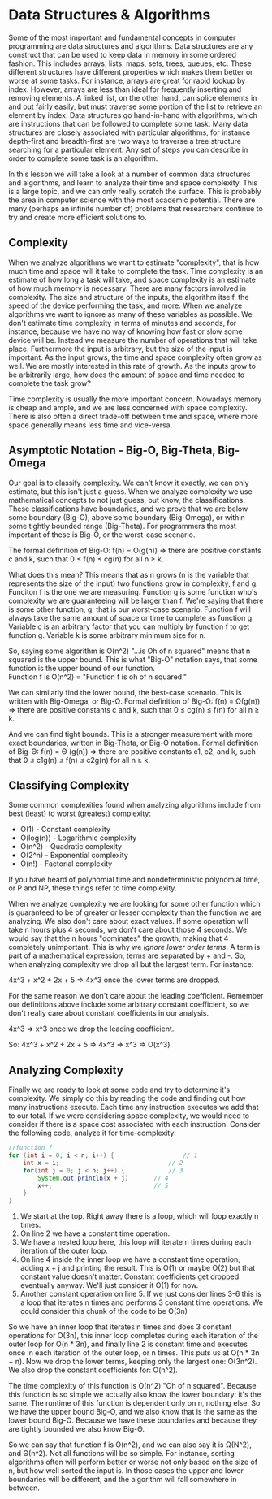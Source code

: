 # Data Structures & Algorithms
Some of the most important and fundamental concepts in computer programming are data structures and algorithms. Data structures are any construct that can be used to keep data in memory in some ordered fashion. This includes arrays, lists, maps, sets, trees, queues, etc. These different structures have different properties which makes them better or worse at some tasks. For instance, arrays are great for rapid lookup by index. However, arrays are less than ideal for frequently inserting and removing elements. A linked list, on the other hand, can splice elements in and out fairly easily, but must traverse some portion of the list to retrieve an element by index. Data structures go hand-in-hand with algorithms, which are instructions that can be followed to complete some task. Many data structures are closely associated with particular algorithms, for instance depth-first and breadth-first are two ways to traverse a tree structure searching for a particular element. Any set of steps you can describe in order to complete some task is an algorithm.  

In this lesson we will take a look at a number of common data structures and algorithms, and learn to analyze their time and space complexity. This is a large topic, and we can only really scratch the surface. This is probably the area in computer science with the most academic potential. There are many (perhaps an infinite number of) problems that researchers continue to try and create more efficient solutions to.  

## Complexity
When we analyze algorithms we want to estimate "complexity", that is how much time and space will it take to complete the task. Time complexity is an estimate of how long a task will take, and space complexity is an estimate of how much memory is necessary. There are many factors involved in complexity. The size and structure of the inputs, the algorithm itself, the speed of the device performing the task, and more. When we analyze algorithms we want to ignore as many of these variables as possible. We don't estimate time complexity in terms of minutes and seconds, for instance, because we have no way of knowing how fast or slow some device will be. Instead we measure the number of operations that will take place. Furthermore the input is arbitrary, but the size of the input is important. As the input grows, the time and space complexity often grow as well. We are mostly interested in this rate of growth. As the inputs grow to be arbitrarily large, how does the amount of space and time needed to complete the task grow?  

Time complexity is usually the more important concern. Nowadays memory is cheap and ample, and we are less concerned with space complexity. There is also often a direct trade-off between time and space, where more space generally means less time and vice-versa.

## Asymptotic Notation - Big-O, Big-Theta, Big-Omega
Our goal is to classify complexity. We can't know it exactly, we can only estimate, but this isn't just a guess. When we analyze complexity we use mathematical concepts to not just guess, but know, the classifications. These classifications have boundaries, and we prove that we are below some boundary (Big-O), above some boundary (Big-Omega), or within some tightly bounded range (Big-Theta). For programmers the most important of these is Big-O, or the worst-case scenario.  

The formal definition of Big-O: f(n) = O(g(n)) => there are positive constants c and k, such that 0 ≤ f(n) ≤ cg(n) for all n ≥ k.

What does this mean? This means that as n grows (n is the variable that represents the size of the input) two functions grow in complexity, f and g. Funciton f is the one we are measuring. Function g is some function who's complexity we are guaranteeing will be larger than f. We're saying that there is some other function, g, that is our worst-case scenario. Function f will always take the same amount of space or time to complete as function g. Variable c is an arbitrary factor that you can multiply by function f to get function g. Variable k is some arbitrary minimum size for n.  

So, saying some algorithm is O(n^2) "...is Oh of n squared" means that n squared is the upper bound. This is what "Big-O" notation says, that some function is the upper bound of our function.  
Function f is O(n^2)  =  "Function f is oh of n squared."  

We can similarly find the lower bound, the best-case scenario. This is written with Big-Omega, or Big-Ω. 
Formal definition of Big-Ω: f(n) = Ω(g(n)) => there are positive constants c and k, such that 0 ≤ cg(n) ≤ f(n) for all n ≥ k.  

And we can find tight bounds. This is a stronger measurement with more exact boundaries, written in Big-Theta, or Big-Θ notation.
Formal definition of Big-Θ: f(n) = Θ (g(n)) => there are positive constants c1, c2, and k, such that 0 ≤ c1g(n) ≤ f(n) ≤ c2g(n) for all n ≥ k.  

## Classifying Complexity
Some common complexities found when analyzing algorithms include from best (least) to worst (greatest) complexity:
 - O(1) - Constant complexity
 - O(log(n)) - Logarithmic complexity
 - O(n^2) - Quadratic complexity
 - O(2^n) - Exponential complexity
 - O(n!) - Factorial complexity
 
If you have heard of polynomial time and nondeterministic polynomial time, or P and NP, these things refer to time complexity.  

When we analyze complexity we are looking for some other function which is guaranteed to be of greater or lesser complexity than the function we are analyzing. We also don't care about exact values. If some operation will take n hours plus 4 seconds, we don't care about those 4 seconds. We would say that the n hours "dominates" the growth, making that 4 completely unimportant. This is why we *ignore lower order terms*. A term is part of a mathematical expression, terms are separated by + and -. So, when analyzing complexity we drop all but the largest term. For instance:  

4x^3 + x^2 + 2x + 5  =>  4x^3  once the lower terms are dropped.  

For the same reason we don't care about the leading coefficient. Remember our definitions above include some arbitrary constant coefficient, so we don't really care about constant coefficients in our analysis.  

4x^3  =>  x^3 once we drop the leading coefficient.

So: 4x^3 + x^2 + 2x + 5  =>  4x^3  =>  x^3  =>  O(x^3)

## Analyzing Complexity
Finally we are ready to look at some code and try to determine it's complexity. We simply do this by reading the code and finding out how many instructions execute. Each time any instruction executes we add that to our total. If we were considering space complexity, we would need to consider if there is a space cost associated with each instruction. Consider the following code, analyze it for time-complexity:

```java
//function f
for (int i = 0; i < n; i++) {                   // 1
	int x = i;                              // 2
	for(int j = 0; j < n; j++) {            // 3
		System.out.println(x + j)       // 4
		x++;                            // 5
	}
}
```

1. We start at the top. Right away there is a loop, which will loop exactly n times.
2. On line 2 we have a constant time operation.
3. We have a nested loop here, this loop will iterate n times during each iteration of the outer loop.
4. On line 4 inside the inner loop we have a constant time operation, adding x + j and printing the result. This is O(1) or maybe O(2) but that constant value doesn't matter. Constant coefficients get dropped eventually anyway. We'll just consider it O(1) for now.
5. Another constant operation on line 5. If we just consider lines 3-6 this is a loop that iterates n times and performs 3 constant time operations. We could consider this chunk of the code to be O(3n)

So we have an inner loop that iterates n times and does 3 constant operations for O(3n), this inner loop completes during each iteration of the outer loop for O(n \* 3n), and finally line 2 is constant time and executes once in each iteration of the outer loop, or n times. This puts us at O(n \* 3n + n). Now we drop the lower terms, keeping only the largest one: O(3n^2). We also drop the constant coefficients for: O(n^2).  

The time complexity of this function is O(n^2) "Oh of n squared". Because this function is so simple we actually also know the lower boundary: it's the same. The runtime of this function is dependent only on n, nothing else. So we have the upper bound Big-O, and we also know that is the same as the lower bound Big-Ω. Because we have these boundaries and because they are tightly bounded we also know Big-Θ. 

So we can say that function f is O(n^2), and we can also say it is Ω(N^2), and Θ(n^2). Not all functions will be so simple. For instance, sorting algorithms often will perform better or worse not only based on the size of n, but how well sorted the input is. In those cases the upper and lower boundaries will be different, and the algorithm will fall somewhere in between.

